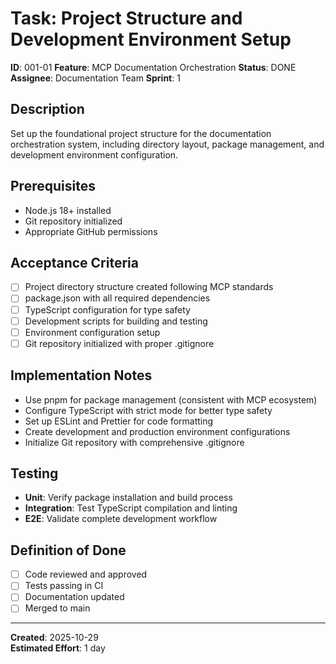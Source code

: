 # Task: Project Structure and Development Environment Setup

**ID**: 001-01
**Feature**: MCP Documentation Orchestration
**Status**: DONE
**Assignee**: Documentation Team
**Sprint**: 1

## Description
Set up the foundational project structure for the documentation orchestration system, including directory layout, package management, and development environment configuration.

## Prerequisites
- Node.js 18+ installed
- Git repository initialized
- Appropriate GitHub permissions

## Acceptance Criteria
- [ ] Project directory structure created following MCP standards
- [ ] package.json with all required dependencies
- [ ] TypeScript configuration for type safety
- [ ] Development scripts for building and testing
- [ ] Environment configuration setup
- [ ] Git repository initialized with proper .gitignore

## Implementation Notes
- Use pnpm for package management (consistent with MCP ecosystem)
- Configure TypeScript with strict mode for better type safety
- Set up ESLint and Prettier for code formatting
- Create development and production environment configurations
- Initialize Git repository with comprehensive .gitignore

## Testing
- **Unit**: Verify package installation and build process
- **Integration**: Test TypeScript compilation and linting
- **E2E**: Validate complete development workflow

## Definition of Done
- [ ] Code reviewed and approved
- [ ] Tests passing in CI
- [ ] Documentation updated
- [ ] Merged to main

---

**Created**: 2025-10-29  
**Estimated Effort**: 1 day